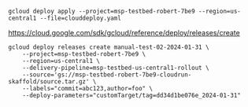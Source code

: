 ```
gcloud deploy apply --project=msp-testbed-robert-7be9 --region=us-central1 --file=clouddeploy.yaml
```

https://cloud.google.com/sdk/gcloud/reference/deploy/releases/create

```
gcloud deploy releases create manual-test-02-2024-01-31 \
    --project=msp-testbed-robert-7be9 \
    --region=us-central1 \
    --delivery-pipeline=msp-testbed-us-central1-rollout \
    --source='gs://msp-testbed-robert-7be9-cloudrun-skaffold/source.tar.gz' \
    --labels="commit=abc123,author=foo" \
    --deploy-parameters="customTarget/tag=dd34d1be076e_2024-01-31"
```
